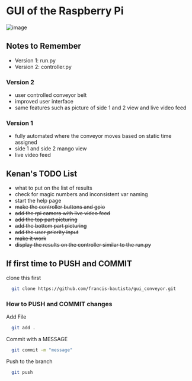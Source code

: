 # GUI of the Raspberry Pi
![image](https://github.com/user-attachments/assets/ac0ae203-a6ff-4c12-b10b-f4a35f3ea825)

## Notes to Remember
- Version 1: run.py
- Version 2: controller.py

### Version 2
- user controlled conveyor belt
- improved user interface
- same features such as picture of side 1 and 2 view and live video feed

### Version 1
- fully automated where the conveyor moves based on static time assigned
- side 1 and side 2 mango view
- live video feed



## Kenan's TODO List
- what to put on the list of results
- check for magic numbers and inconsistent var naming
- start the help page
- ~~make the controller buttons and gpio~~
- ~~add the rpi camera with live video feed~~
- ~~add the top part picturing~~
- ~~add the bottom part picturing~~
- ~~add the user priority input~~
- ~~make it work~~
- ~~display the results on the controller similar to the run.py~~

## If first time to PUSH and COMMIT
clone this first
```bash
  git clone https://github.com/francis-bautista/gui_conveyor.git
```
### How to PUSH and COMMIT changes 
Add File
```bash
  git add .
```
Commit with a MESSAGE
```bash
  git commit -m "message"
```
Push to the branch
```bash
  git push
```
